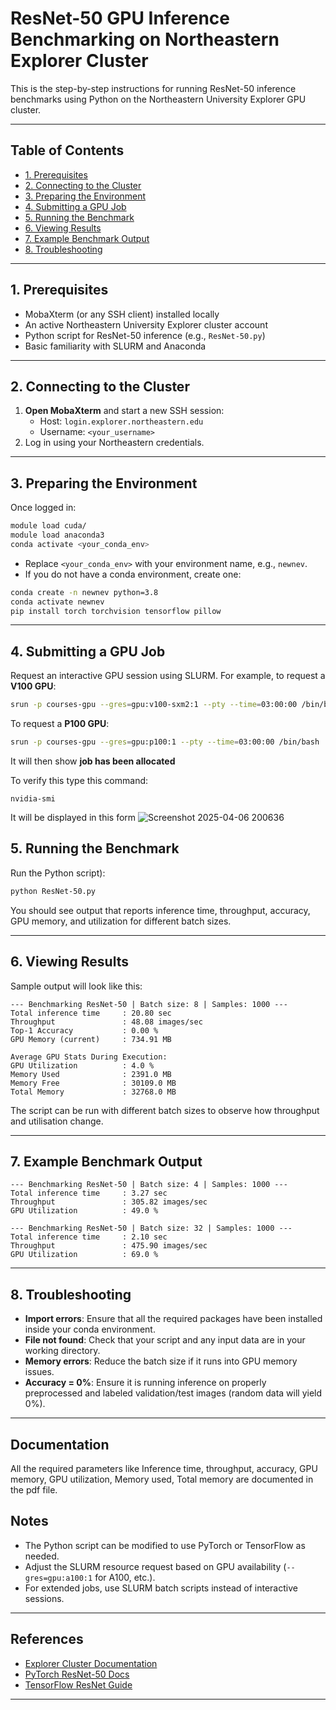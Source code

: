 
# ResNet-50 GPU Inference Benchmarking on Northeastern Explorer Cluster

This is the step-by-step instructions for running ResNet-50 inference benchmarks using Python on the Northeastern University Explorer GPU cluster.

---

## Table of Contents

- [1. Prerequisites](#1-prerequisites)
- [2. Connecting to the Cluster](#2-connecting-to-the-cluster)
- [3. Preparing the Environment](#3-preparing-the-environment)
- [4. Submitting a GPU Job](#4-submitting-a-gpu-job)
- [5. Running the Benchmark](#5-running-the-benchmark)
- [6. Viewing Results](#6-viewing-results)
- [7. Example Benchmark Output](#7-example-benchmark-output)
- [8. Troubleshooting](#8-troubleshooting)

---

## 1. Prerequisites

- MobaXterm (or any SSH client) installed locally
- An active Northeastern University Explorer cluster account
- Python script for ResNet-50 inference (e.g., `ResNet-50.py`)
- Basic familiarity with SLURM and Anaconda

---

## 2. Connecting to the Cluster

1. **Open MobaXterm** and start a new SSH session:
    - Host: `login.explorer.northeastern.edu`
    - Username: `<your_username>`
2. Log in using your Northeastern credentials.

---

## 3. Preparing the Environment

Once logged in:

```sh
module load cuda/
module load anaconda3
conda activate <your_conda_env>
```
- Replace `<your_conda_env>` with your environment name, e.g., `newnev`.
- If you do not have a conda environment, create one:
```sh
conda create -n newnev python=3.8
conda activate newnev
pip install torch torchvision tensorflow pillow
```

---

## 4. Submitting a GPU Job

Request an interactive GPU session using SLURM. For example, to request a **V100 GPU**:

```sh
srun -p courses-gpu --gres=gpu:v100-sxm2:1 --pty --time=03:00:00 /bin/bash
```
To request a **P100 GPU**:
```sh
srun -p courses-gpu --gres=gpu:p100:1 --pty --time=03:00:00 /bin/bash
```
It will then show **job has been allocated**

To verify this type this command:
```
nvidia-smi
```
It will be displayed in this form
![Screenshot 2025-04-06 200636](https://github.com/user-attachments/assets/c6eadb3f-ca0c-4113-9810-7fef921b589f)


## 5. Running the Benchmark

Run the Python script):

```sh
python ResNet-50.py
```
You should see output that reports inference time, throughput, accuracy, GPU memory, and utilization for different batch sizes.

---

## 6. Viewing Results

Sample output will look like this:

```
--- Benchmarking ResNet-50 | Batch size: 8 | Samples: 1000 ---
Total inference time     : 20.80 sec
Throughput               : 48.08 images/sec
Top-1 Accuracy           : 0.00 %
GPU Memory (current)     : 734.91 MB

Average GPU Stats During Execution:
GPU Utilization          : 4.0 %
Memory Used              : 2391.0 MB
Memory Free              : 30109.0 MB
Total Memory             : 32768.0 MB
```

The script can be run with different batch sizes to observe how throughput and utilisation change.

---

## 7. Example Benchmark Output

```
--- Benchmarking ResNet-50 | Batch size: 4 | Samples: 1000 ---
Total inference time     : 3.27 sec
Throughput               : 305.82 images/sec
GPU Utilization          : 49.0 %

--- Benchmarking ResNet-50 | Batch size: 32 | Samples: 1000 ---
Total inference time     : 2.10 sec
Throughput               : 475.90 images/sec
GPU Utilization          : 69.0 %
```

---

## 8. Troubleshooting
- **Import errors**: Ensure that all the required packages have been installed inside your conda environment.
- **File not found**: Check that your script and any input data are in your working directory.
- **Memory errors**: Reduce the batch size if it runs into GPU memory issues.
- **Accuracy = 0%**: Ensure it is running inference on properly preprocessed and labeled validation/test images (random data will yield 0%).

---

## Documentation
All the required parameters like Inference time, throughput, accuracy, GPU memory, GPU utilization, Memory used, Total memory are documented in the pdf file.

## Notes

- The Python script can be modified to use PyTorch or TensorFlow as needed.
- Adjust the SLURM resource request based on GPU availability (`--gres=gpu:a100:1` for A100, etc.).
- For extended jobs, use SLURM batch scripts instead of interactive sessions.

---

## References

- [Explorer Cluster Documentation](http://rc.northeastern.edu/support)
- [PyTorch ResNet-50 Docs](https://pytorch.org/vision/main/models/generated/torchvision.models.resnet50.html)
- [TensorFlow ResNet Guide](https://www.tensorflow.org/api_docs/python/tf/keras/applications/ResNet50)

---
